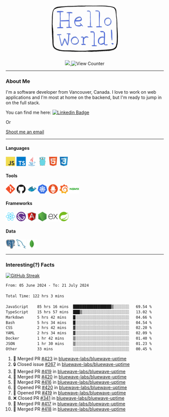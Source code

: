 <div align="center">
    <img src="./img/hello_world.webp" height="200px" width="">
    <div>
        <a href="https://www.linkedin.com/in/ajhollid">
            <img src="https://img.shields.io/badge/LinkedIn-blue"/>
        </a>
        <img src="https://komarev.com/ghpvc/?username=ajhollid&color=yellow" alt="View Counter">
    </div>
</div>

---

### About Me

I'm a software developer from Vancouver, Canada. I love to work on web applications and I'm most at home on the backend, but I'm ready to jump in on the full stack.

You can find me here: [![Linkedin Badge](https://img.shields.io/badge/-ajhollid-blue?style=flat&logo=Linkedin&logoColor=white)](https://www.linkedin.com/in/ajhollid)

Or

[Shoot me an email](mailto:ajhollid@gmail.com)

---

#### Languages

<div>
    <img src="./img/devicons/javascript-original.svg" width=30 height=30 alt="JavaScript">
    <img src="/img/devicons/typescript-original.svg" width=30 height=30 alt="TypeScript">
    <img src="./img/devicons/java-original.svg" width=30 height=30 alt="Java">
    <img src="./img/devicons/go-original.svg" width=30 height=30 alt="Golang">
    <img src="./img/devicons/html5-original.svg" width=30 height=30 alt="HTML 5">
    <img src="./img/devicons/css3-original.svg" width=30 height=30 alt="CSS 3">
</div>

#### Tools

<div>
    <img src="./img/devicons/git-original.svg" width=30 height=30 alt="Git">
    <img src="./img/devicons/github-original.svg" width=30 height=30 alt="Github">
    <img src="./img/devicons/docker-original.svg" width=30 
    height=30 alt="Docker">
    <img src="./img/devicons/kubernetes-original.svg" width=30 height=30 alt="K8">
    <img src="./img/devicons/prometheus-original.svg" width=30 height=30 alt="Prometheus">
    <img src="./img/devicons/grafana-original.svg" width=30 height=30 alt="Grafana">
    <img src="./img/devicons/nginx-original.svg" width=30 height=30 alt="Nginx">
</div>

#### Frameworks

<div>
    <img src="./img/devicons/react-original.svg" width=30 height=30 alt="React">
    <img src="./img/devicons/gatsby-original.svg" width=30 height=30 alt="Gatsby">
    <img src="./img/devicons/angularjs-original.svg" width=30 height=30 alt="AngularJS">
    <img src="./img/devicons/nodejs-original.svg" width=30 height=30 alt="NodeJS">
    <img src="./img/devicons/express-original.svg" width=30 height=30 alt="Express">
    <img src="./img/devicons/spring-original.svg" width=30 height=30 alt="Spring">
</div>

#### Data

<div>
    <img src="./img/devicons/postgresql-original.svg" width=30 height=30 alt="Postgresql">
    <img src="./img/devicons/mysql-original.svg" width=30 height=30 alt="Mysql">
    <img src="./img/devicons/mongodb-original.svg" width=30 height=30 alt="MongoDB">
</div>

---

### Interesting(?) Facts

[![GitHub Streak](http://github-readme-streak-stats.herokuapp.com?user=ajhollid)](https://git.io/streak-stats)

 <!--START_SECTION:waka-->

```txt
From: 05 June 2024 - To: 21 July 2024

Total Time: 122 hrs 3 mins

JavaScript    85 hrs 16 mins  █████████████████▒░░░░░░░   69.54 %
TypeScript    15 hrs 57 mins  ███▒░░░░░░░░░░░░░░░░░░░░░   13.02 %
Markdown      5 hrs 42 mins   █░░░░░░░░░░░░░░░░░░░░░░░░   04.66 %
Bash          5 hrs 34 mins   █░░░░░░░░░░░░░░░░░░░░░░░░   04.54 %
CSS           2 hrs 42 mins   ▓░░░░░░░░░░░░░░░░░░░░░░░░   02.20 %
YAML          2 hrs 34 mins   ▓░░░░░░░░░░░░░░░░░░░░░░░░   02.09 %
Docker        1 hr 42 mins    ▒░░░░░░░░░░░░░░░░░░░░░░░░   01.40 %
JSON          1 hr 30 mins    ▒░░░░░░░░░░░░░░░░░░░░░░░░   01.23 %
Other         33 mins         ░░░░░░░░░░░░░░░░░░░░░░░░░   00.45 %
```

<!--END_SECTION:waka-->


<!--START_SECTION:activity-->
1. 🎉 Merged PR [#423](https://github.com/bluewave-labs/bluewave-uptime/pull/423) in [bluewave-labs/bluewave-uptime](https://github.com/bluewave-labs/bluewave-uptime)
2. 🔒 Closed issue [#267](https://github.com/bluewave-labs/bluewave-uptime/issues/267) in [bluewave-labs/bluewave-uptime](https://github.com/bluewave-labs/bluewave-uptime)
3. 🎉 Merged PR [#419](https://github.com/bluewave-labs/bluewave-uptime/pull/419) in [bluewave-labs/bluewave-uptime](https://github.com/bluewave-labs/bluewave-uptime)
4. 🎉 Merged PR [#420](https://github.com/bluewave-labs/bluewave-uptime/pull/420) in [bluewave-labs/bluewave-uptime](https://github.com/bluewave-labs/bluewave-uptime)
5. 🎉 Merged PR [#416](https://github.com/bluewave-labs/bluewave-uptime/pull/416) in [bluewave-labs/bluewave-uptime](https://github.com/bluewave-labs/bluewave-uptime)
6. 💪 Opened PR [#420](https://github.com/bluewave-labs/bluewave-uptime/pull/420) in [bluewave-labs/bluewave-uptime](https://github.com/bluewave-labs/bluewave-uptime)
7. 💪 Opened PR [#419](https://github.com/bluewave-labs/bluewave-uptime/pull/419) in [bluewave-labs/bluewave-uptime](https://github.com/bluewave-labs/bluewave-uptime)
8. ❌ Closed PR [#341](https://github.com/bluewave-labs/bluewave-uptime/pull/341) in [bluewave-labs/bluewave-uptime](https://github.com/bluewave-labs/bluewave-uptime)
9. 🎉 Merged PR [#417](https://github.com/bluewave-labs/bluewave-uptime/pull/417) in [bluewave-labs/bluewave-uptime](https://github.com/bluewave-labs/bluewave-uptime)
10. 🎉 Merged PR [#418](https://github.com/bluewave-labs/bluewave-uptime/pull/418) in [bluewave-labs/bluewave-uptime](https://github.com/bluewave-labs/bluewave-uptime)
<!--END_SECTION:activity-->
